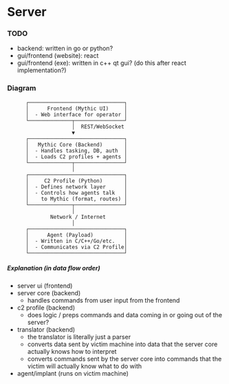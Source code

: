 # Server

### TODO
- backend: written in go or python?
- gui/frontend (website): react
- gui/frontend (exe): written in c++ qt gui? (do this after react implementation?)

### Diagram

          ┌───────────────────────────────┐
          │      Frontend (Mythic UI)     │
          │  - Web interface for operator │
          └──────────────┬────────────────┘
                         │  REST/WebSocket
                         ▼
          ┌───────────────────────────────┐
          │   Mythic Core (Backend)       │
          │  - Handles tasking, DB, auth  │
          │  - Loads C2 profiles + agents │
          └──────────────┬────────────────┘
                         │
          ┌───────────────────────────────┐
          │     C2 Profile (Python)       │
          │  - Defines network layer      │
          │  - Controls how agents talk   │
          │    to Mythic (format, routes) │
          └──────────────┬────────────────┘
                         │
                  Network / Internet
                         │
          ┌───────────────────────────────┐
          │      Agent (Payload)          │
          │  - Written in C/C++/Go/etc.   │
          │  - Communicates via C2 Profile│
          └───────────────────────────────┘

##### Explanation (in data flow order)
- server ui (frontend)
- server core (backend)
  - handles commands from user input from the frontend
- c2 profile (backend)
  - does logic / preps commands and data coming in or going out of the server?
- translator (backend)
  - the translator is literally just a parser
  - converts data sent by victim machine into data that the server core actually knows how to interpret
  - converts commands sent by the server core into commands that the victim will actually know what to do with
- agent/implant (runs on victim machine)

